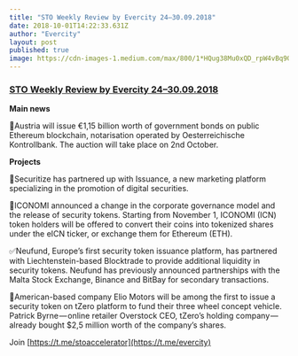 ```yaml
---
title: "STO Weekly Review by Evercity 24–30.09.2018"
date: 2018-10-01T14:22:33.631Z
author: "Evercity"
layout: post
published: true
image: https://cdn-images-1.medium.com/max/800/1*HQug38Mu0xQD_rpW4vBq9Q.png
---
```


### [STO Weekly Review by Evercity 24–30.09.2018](https://medium.com/evercity-blog/sto-weekly-review-by-evercity-03-09-09-2018-d3d5740e403a?source=collection_detail----15f6543a3084-----2---------------------)


**Main news**

🤩Austria will issue €1,15 billion worth of government bonds on public Ethereum blockchain, notarisation operated by Oesterreichische Kontrollbank. The auction will take place on 2nd October.

**Projects**

🤝Securitize has partnered up with Issuance, a new marketing platform specializing in the promotion of digital securities.

🔄ICONOMI announced a change in the corporate governance model and the release of security tokens. Starting from November 1, ICONOMI (ICN) token holders will be offered to convert their coins into tokenized shares under the eICN ticker, or exchange them for Ethereum (ETH).

✅Neufund, Europe’s first security token issuance platform, has partnered with Liechtenstein-based Blocktrade to provide additional liquidity in security tokens. Neufund has previously announced partnerships with the Malta Stock Exchange, Binance and BitBay for secondary transactions.

🚗American-based company Elio Motors will be among the first to issue a security token on tZero platform to fund their three wheel concept vehicle. Patrick Byrne — online retailer Overstock CEO, tZero’s holding company — already bought $2,5 million worth of the company’s shares.

Join [https://t.me/stoaccelerator](https://t.me/evercity)

